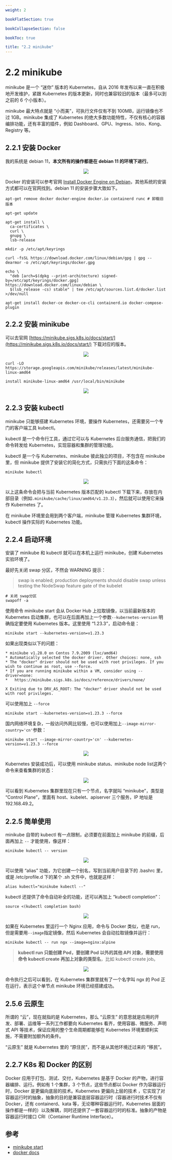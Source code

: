 ```yaml
---
weight: 2

bookFlatSection: true

bookCollapseSection: false

bookToc: true

title: "2.2 minikube"
---
```


# 2.2 minikube

minikube 是一个 “迷你” 版本的 Kubernetes，自从 2016 年发布以来一直在积极地开发维护，紧跟 Kubernetes 的版本更新，同时也兼容较旧的版本（最多可以到之前的 6 个小版本）。

minikube 最大特点就是 “小而美”，可执行文件仅有不到 100MB，运行镜像也不过 1GB。minikube 集成了 Kubernetes 的绝大多数功能特性，不仅有核心的容器编排功能，还有丰富的插件，例如 Dashboard、GPU、Ingress、Istio、Kong、Registry 等。

## 2.2.1 安装 Docker

我的系统是 debian 11，**本文所有的操作都是在 debian 11 的环境下进行**。

<div align="center"><img src="https://cdn.xiaobinqt.cn/xiaobinqt.io/20230117/1ce3091edf2d4b63933d4d5d7938fd5c.png?imageView2/0/q/75|watermark/2/text/eGlhb2JpbnF0/font/dmlqYXlh/fontsize/1000/fill/IzVDNUI1Qg==/dissolve/52/gravity/SouthEast/dx/15/dy/15" width=  /></div>

Docker 的安装可以参考官网 [Install Docker Engine on Debian](https://docs.docker.com/engine/install/debian/)，其他系统的安装方式都可以在官网找到。debian 11 的安装步骤大致如下。

```shell
apt-get remove docker docker-engine docker.io containerd runc # 卸载旧版本

apt-get update

apt-get install \
  ca-certificates \
  curl \
  gnupg \
  lsb-release

mkdir -p /etc/apt/keyrings

curl -fsSL https://download.docker.com/linux/debian/gpg | gpg --dearmor -o /etc/apt/keyrings/docker.gpg

echo \
  "deb [arch=$(dpkg --print-architecture) signed-by=/etc/apt/keyrings/docker.gpg] https://download.docker.com/linux/debian \
  $(lsb_release -cs) stable" | tee /etc/apt/sources.list.d/docker.list >/dev/null

apt-get install docker-ce docker-ce-cli containerd.io docker-compose-plugin

```

## 2.2.2 安装 minikube

可以去官网 [https://minikube.sigs.k8s.io/docs/start/](https://minikube.sigs.k8s.io/docs/start/) 下载对应的版本。

<div align="center"><img src="https://cdn.xiaobinqt.cn/xiaobinqt.io/20230117/a7572d5e517e45758a4822e28602502b.png?imageView2/0/q/75|watermark/2/text/eGlhb2JpbnF0/font/dmlqYXlh/fontsize/1000/fill/IzVDNUI1Qg==/dissolve/52/gravity/SouthEast/dx/15/dy/15" width=  /></div>

```shell
curl -LO https://storage.googleapis.com/minikube/releases/latest/minikube-linux-amd64

install minikube-linux-amd64 /usr/local/bin/minikube
```

<div align="center"><img src="https://cdn.xiaobinqt.cn/xiaobinqt.io/20230117/e285a6927b944c0296c175a192f143d7.png?imageView2/0/q/75|watermark/2/text/eGlhb2JpbnF0/font/dmlqYXlh/fontsize/1000/fill/IzVDNUI1Qg==/dissolve/52/gravity/SouthEast/dx/15/dy/15" width=  /></div>

## 2.2.3 安装 kubectl

minikube 只能够搭建 Kubernetes 环境，要操作 Kubernetes，还需要另一个专门的客户端工具 kubectl。

kubectl 是一个命令行工具，通过它可以与 Kubernetes 后台服务通信，把我们的命令转发给 Kubernetes，实现容器和集群的管理功能。

kubectl 是一个与 Kubernetes、minikube 彼此独立的项目，不包含在 minikube 里，但 minikube 提供了安装它的简化方式，只需执行下面的这条命令：

```shell
minikube kubectl
```

<div align="center"><img src="https://cdn.xiaobinqt.cn/xiaobinqt.io/20230117/ae06b019feba415092522d5887a34c0b.png?imageView2/0/q/75|watermark/2/text/eGlhb2JpbnF0/font/dmlqYXlh/fontsize/1000/fill/IzVDNUI1Qg==/dissolve/52/gravity/SouthEast/dx/15/dy/15" width=  /></div>

以上这条命令会把与当前 Kubernetes 版本匹配的 kubectl 下载下来，存放在内部目录（例如`.minikube/cache/linux/amd64/v1.23.3`），然后就可以使用它来操作 Kubernetes 了。

在 minikube 环境里会用到两个客户端，minikube 管理 Kubernetes 集群环境，kubectl 操作实际的 Kubernetes 功能。

## 2.2.4 启动环境

安装了 minikube 和 kubectl 就可以在本机上运行 minikube，创建 Kubernetes 实验环境了。

最好先关闭 swap 分区，不然会 WARNING 提示：

> swap is enabled; production deployments should disable swap unless testing the NodeSwap feature gate of the kubelet

```shell
# 关闭 swap分区
swapoff -a
```

使用命令 minikube start 会从 Docker Hub 上拉取镜像，以当前最新版本的 Kubernetes 启动集群，也可以在后面再加上一个参数`--kubernetes-version` 明确指定要使用 Kubernetes 版本。这里使用 “1.23.3”，启动命令是：

```shell
minikube start --kubernetes-version=v1.23.3

```

如果出现类似以下的问题：

```shell
* minikube v1.28.0 on Centos 7.9.2009 (lxc/amd64)
* Automatically selected the docker driver. Other choices: none, ssh
* The "docker" driver should not be used with root privileges. If you wish to continue as root, use --force.
* If you are running minikube within a VM, consider using --driver=none:
*   https://minikube.sigs.k8s.io/docs/reference/drivers/none/

X Exiting due to DRV_AS_ROOT: The "docker" driver should not be used with root privileges.
```

可以使用加上 `--force`

```shell
minikube start --kubernetes-version=v1.23.3 --force
```

国内网络环境复杂，一般访问外网比较慢，也可以使用加上`--image-mirror-country='cn'`参数：

```shell
minikube start --image-mirror-country='cn' --kubernetes-version=v1.23.3 --force

```

<div align="center"><img src="https://cdn.xiaobinqt.cn/xiaobinqt.io/20230117/756c1c2c48154d44aedd334ad6d5fe41.png?imageView2/0/q/75|watermark/2/text/eGlhb2JpbnF0/font/dmlqYXlh/fontsize/1000/fill/IzVDNUI1Qg==/dissolve/52/gravity/SouthEast/dx/15/dy/15" width=  /></div>


Kubernetes 安装成功后，可以使用 minikube status、minikube node list这两个命令来查看集群的状态：

<div align="center"><img src="https://cdn.xiaobinqt.cn/xiaobinqt.io/20230511/944bb41bc54141ffb874e7e74c73615f.png?imageView2/0/q/75|watermark/2/text/eGlhb2JpbnF0/font/dmlqYXlh/fontsize/1000/fill/IzVDNUI1Qg==/dissolve/52/gravity/SouthEast/dx/15/dy/15" width=  /></div>

可以看到 Kubernetes 集群里现在只有一个节点，名字就叫 “minikube”，类型是 “Control Plane”，里面有 host、kubelet、apiserver 三个服务，IP 地址是 192.168.49.2。

## 2.2.5 简单使用

minikube 自带的 kubectl 有一点限制，必须要在前面加上 minikube 的前缀，后面再加上 `--` 才能使用，像这样：

```shell
minikube kubectl -- version
```

<div align="center"><img src="https://cdn.xiaobinqt.cn/xiaobinqt.io/20230117/6d9652c6330c4cd888416362c9087f12.png?imageView2/0/q/75|watermark/2/text/eGlhb2JpbnF0/font/dmlqYXlh/fontsize/1000/fill/IzVDNUI1Qg==/dissolve/52/gravity/SouthEast/dx/15/dy/15" width=  /></div>

可以使用 “alias” 功能，为它创建一个别名，写到当前用户目录下的 .bashrc 里，或是 /etc/profile.d 下的某个 .sh 文件中，也就是这样：

```shell
alias kubectl="minikube kubectl --"
```

kubectl 还提供了命令自动补全的功能，还可以再加上 “kubectl completion”：

```shell
source <(kubectl completion bash)
```

<div align="center"><img src="https://cdn.xiaobinqt.cn/xiaobinqt.io/20230512/cd617e1824a346ad8838c3b9eb1532c3.png" width=  /></div>

如果在 Kubernetes 里运行一个 Nginx 应用，命令与 Docker 类似，也是 run，但是需要用`--image`指定镜像，然后 Kubernetes 会自动拉取镜像并运行：

```shell
minikube kubectl -- run ngx --image=nginx:alpine
```

> **kubectl run 只能创建 Pod，要创建 Pod 以外的其他 API 对象，需要使用命令 kubectl create 再加上对象的类型名**，比如 kubectl create job。

<div align="center"><img src="https://cdn.xiaobinqt.cn/xiaobinqt.io/20230117/caec80f930f94095832101c5bd351122.png?imageView2/0/q/75|watermark/2/text/eGlhb2JpbnF0/font/dmlqYXlh/fontsize/1000/fill/IzVDNUI1Qg==/dissolve/52/gravity/SouthEast/dx/15/dy/15" width=  /></div>

命令执行之后可以看到，在 Kubernetes 集群里就有了一个名字叫 ngx 的 Pod 正在运行，表示这个单节点 minikube 环境已经搭建成功。

## 2.5.6 云原生

所谓的 “云”，现在就指的是 Kubernetes，那么 “云原生” 的意思就是应用的开发、部署、运维等一系列工作都要向 Kubernetes 看齐，使用容器、微服务、声明式 API 等技术，保证应用的整个生命周期都能够在 Kubernetes 环境里顺利实施，不需要附加额外的条件。

“云原生” 就是 Kubernetes 里的 “原住民”，而不是从其他环境迁过来的 “移民”。

## 2.2.7 K8s 和 Docker 的区别

Docker 应用于打包、测试、交付，Kubernetes 是基于 Docker 的产物，进行容器编排、运行。例如有 1 个集群，3 个节点，这些节点都以 Docker 作为容器运行时，Docker 是更偏向底层的技术。Kubernetes 更偏向上层的技术 ，它实现了对容器运行时的抽象，抽象的目的是兼容底层容器运行时（容器进行时技术不仅有 Docker，还有 containerd、kata 等，无论哪种容器运行时，Kubernetes 层面的操作都是一样的）以及解耦，同时还提供了一套容器运行时的标准。抽象的产物是容器运行时接口 CRI（Container Runtime Interface）。

## 参考

+ [minikube start](https://minikube.sigs.k8s.io/docs/start/)
+ [docker docs](https://docs.docker.com/engine/install/debian/)







